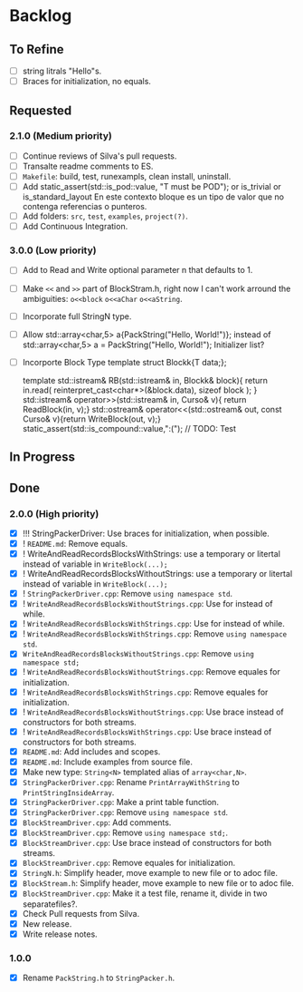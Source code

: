 # Backlog
## To Refine
- [ ] string litrals "Hello"s.
- [ ] Braces for initialization, no equals.
## Requested
### 2.1.0 (Medium priority)
- [ ] Continue reviews of Silva's pull requests.
- [ ] Transalte readme comments to ES.
- [ ] `Makefile`: build, test, runexampls, clean install, uninstall.
- [ ] Add static_assert(std::is_pod<T>::value, "T must be POD");
	or
	is_trivial
	or
	is_standard_layout
	En este contexto bloque es un tipo de valor que no contenga referencias o punteros. 
- [ ] Add folders: `src`, `test`, `examples`, `project(?)`.
- [ ] Add Continuous Integration.
### 3.0.0 (Low priority)
- [ ] Add to Read and Write optional parameter n that defaults to 1.
- [ ] Make `<<` and `>>` part of BlockStram.h, right now I can't work arround the ambiguities: `o<<block` `o<<aChar` `o<<aString`.
- [ ] Incorporate full StringN type.
- [ ] Allow 
std::array<char,5> a{PackString("Hello, World!")}; 
instead of 
std::array<char,5> a = PackString("Hello, World!");
Initializer list?
- [ ] Incorporte Block Type
	template<typename T>
	struct Blockk{T data;};

	template<typename T>
	std::istream& RB(std::istream& in, Blockk<T>& block){
		return in.read(
			reinterpret_cast<char*>(&block.data),
			sizeof block
		);
	}
	std::istream& operator>>(std::istream& in, Curso& v){ return ReadBlock(in, v);}
	std::ostream& operator<<(std::ostream& out, const Curso& v){return WriteBlock(out, v);}
	static_assert(std::is_compound<T>::value,":("); // TODO: Test

## In Progress

## Done
### 2.0.0 (High priority)
- [x] !!! StringPackerDriver: Use braces for initialization, when possible.
- [x] ! `README.md`: Remove equals.
- [x] ! WriteAndReadRecordsBlocksWithStrings: use a temporary or litertal instead of variable in `WriteBlock(...);`
- [x] ! WriteAndReadRecordsBlocksWithoutStrings: use a temporary or litertal instead of variable in `WriteBlock(...);`
- [x] ! `StringPackerDriver.cpp`: Remove `using namespace std`.
- [x] ! `WriteAndReadRecordsBlocksWithoutStrings.cpp`: Use for instead of while.
- [x] ! `WriteAndReadRecordsBlocksWithStrings.cpp`: Use for instead of while.
- [x] ! `WriteAndReadRecordsBlocksWithStrings.cpp`: Remove `using namespace std`.
- [x] `WriteAndReadRecordsBlocksWithoutStrings.cpp`: Remove `using namespace std;`
- [x] ! `WriteAndReadRecordsBlocksWithoutStrings.cpp`: Remove equales for initialization.
- [x] ! `WriteAndReadRecordsBlocksWithStrings.cpp`: Remove equales for initialization.
- [x] ! `WriteAndReadRecordsBlocksWithoutStrings.cpp`: Use brace instead of constructors for both streams.
- [x] ! `WriteAndReadRecordsBlocksWithStrings.cpp`: Use brace instead of constructors for both streams.
- [x] `README.md`: Add includes and scopes.
- [x] `README.md`: Include examples from source file.
- [x] Make new type: `String<N>` templated alias of `array<char,N>`.
- [x] `StringPackerDriver.cpp`: Rename `PrintArrayWithString` to `PrintStringInsideArray`.
- [x] `StringPackerDriver.cpp`: Make a print table function.
- [x] `StringPackerDriver.cpp`: Remove `using namespace std`.
- [x] `BlockStreamDriver.cpp`: Add comments.
- [x] `BlockStreamDriver.cpp`: Remove `using namespace std;`.
- [x] `BlockStreamDriver.cpp`: Use brace instead of constructors for both streams.
- [x] `BlockStreamDriver.cpp`: Remove equales for initialization.
- [x] `StringN.h`: Simplify header, move example to new file or to adoc file.
- [x] `BlockStream.h`: Simplify header, move example to new file or to adoc file.
- [x] `BlockStreamDriver.cpp`: Make it a test file, rename it, divide in two separatefiles?.
- [x] Check Pull requests from Silva.
- [x] New release.
- [x] Write release notes.
### 1.0.0
- [x] Rename `PackString.h` to `StringPacker.h`.
